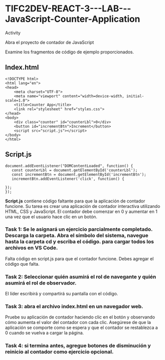 # TIFC2DEV-REACT-3---LAB---JavaScript-Counter-Application

Activity

Abra el proyecto de contador de JavaScript

Examine los fragmentos de código de ejemplo proporcionados.

## Index.html

```
<!DOCTYPE html>
<html lang="en">
<head>
    <meta charset="UTF-8">
    <meta name="viewport" content="width=device-width, initial-scale=1.0">
    <title>Counter App</title>
    <link rel="stylesheet" href="styles.css">
</head>
<body>
    <div class="counter" id="counterLbl">0</div>
    <button id="incrementBtn">Increment</button>
    <script src="script.js"></script>
</body>
</html>
```


## Script.js
```
document.addEventListener("DOMContentLoaded", function() {
   const counterLbl = document.getElementById('counterLbl');
   const incrementBtn = document.getElementById('incrementBtn');
   incrementBtn.addEventListener('click', function() {

});
});
```

**Script.js** contiene código faltante para que la aplicación de contador funcione. Su tarea es crear una aplicación de contador interactiva utilizando HTML, CSS y JavaScript. El contador debe comenzar en 0 y aumentar en 1 una vez que el usuario hace clic en un botón.


### Task 1: Se le asignará un ejercicio parcialmente completado. Descarga la carpeta. Abra el símbolo del sistema, navegue hasta la carpeta cd <nombre de carpeta> y escriba el código. para cargar todos los archivos en VS Code.
Falta código en script.js para que el contador funcione. Debes agregar el código que falta.

### Task 2: Seleccionar quién asumirá el rol de navegante y quién asumirá el rol de observador. 
El líder escribirá y compartirá su pantalla con el código.

### Task 3: abra el archivo index.html en un navegador web.
Pruebe su aplicación de contador haciendo clic en el botón y observando cómo aumenta el valor del contador con cada clic.
Asegúrese de que la aplicación se comporte como se espera y que el contador se restablezca a 0 cuando se vuelva a cargar la página.

### Task 4: si termina antes, agregue botones de disminución y reinicio al contador como ejercicio opcional.

